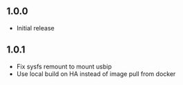 <!-- https://developers.home-assistant.io/docs/add-ons/presentation#keeping-a-changelog -->

## 1.0.0

- Initial release

## 1.0.1

- Fix sysfs remount to mount usbip
- Use local build on HA instead of image pull from docker
